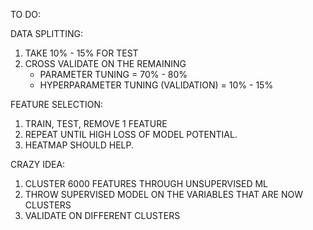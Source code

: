 TO DO: 

DATA SPLITTING:
  1. TAKE 10% - 15% FOR TEST
  2. CROSS VALIDATE ON THE REMAINING
       - PARAMETER TUNING = 70% - 80%
       - HYPERPARAMETER TUNING (VALIDATION) = 10% - 15%

FEATURE SELECTION:
  1. TRAIN, TEST, REMOVE 1 FEATURE
  2. REPEAT UNTIL HIGH LOSS OF MODEL POTENTIAL. 
  3. HEATMAP SHOULD HELP.

CRAZY IDEA: 
  1. CLUSTER 6000 FEATURES THROUGH UNSUPERVISED ML
  2. THROW SUPERVISED MODEL ON THE VARIABLES THAT ARE NOW CLUSTERS
  3. VALIDATE ON DIFFERENT CLUSTERS



